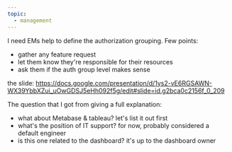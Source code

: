 ```yaml
---
topic:
  - management
---
```

I need EMs help to define the authorization grouping. Few points:
- gather any feature request
- let them know they're responsible for their resources
- ask them if the auth group level makes sense

the slide: https://docs.google.com/presentation/d/1ys2-vE6RGSAWN-WX39YbbXZui_uOwGDSJ5eHh092f5g/edit#slide=id.g2bca0c2156f_0_209

The question that I got from giving a full explanation:
- what about Metabase & tableau? let's list it out first
- what's the position of IT support? for now, probably considered a default engineer
- is this one related to the dashboard? it's up to the dashboard owner